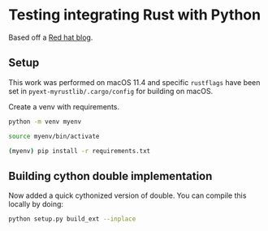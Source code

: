 # Testing integrating Rust with Python

Based off a [Red hat blog](https://developers.redhat.com/blog/2017/11/16/speed-python-using-rust#create_a_new_crate).

## Setup

This work was performed on macOS 11.4 and specific `rustflags` have been set in `pyext-myrustlib/.cargo/config` for building on macOS.

Create a venv with requirements.

```bash
python -m venv myenv

source myenv/bin/activate

(myenv) pip install -r requirements.txt
```

## Building cython double implementation

Now added a quick cythonized version of double. You can compile this locally by doing:

```bash
python setup.py build_ext --inplace
```